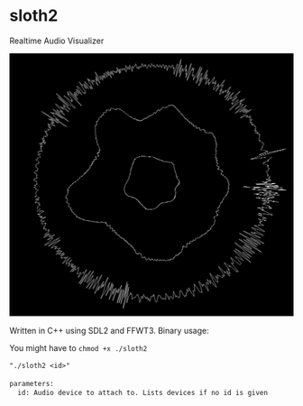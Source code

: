 # sloth2

Realtime Audio Visualizer

![](https://github.com/Ge-lx/sloth2/blob/main/Screenshot%20from%202022-08-29%2002-03-18.png?raw=true)

Written in C++ using SDL2 and FFWT3. Binary usage:

You might have to `chmod +x ./sloth2`

```
"./sloth2 <id>"

parameters:
  id: Audio device to attach to. Lists devices if no id is given
```

